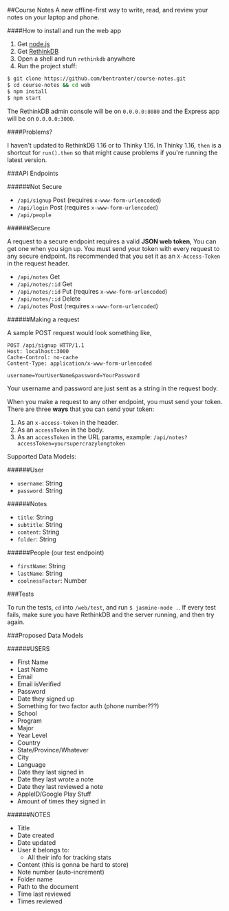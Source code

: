 ##Course Notes
A new offline-first way to write, read, and review your notes on your laptop and phone.

####How to install and run the web app

1. Get [node.js](http://nodejs.org/)
2. Get [RethinkDB](http://rethinkdb.com/)
3. Open a shell and run `rethinkdb` anywhere
4. Run the project stuff:

```bash
$ git clone https://github.com/bentranter/course-notes.git
$ cd course-notes && cd web
$ npm install
$ npm start
```

The RethinkDB admin console will be on `0.0.0.0:8080` and the Express app will be on `0.0.0.0:3000`.

####Problems?

I haven't updated to RethinkDB 1.16 or to Thinky 1.16. In Thinky 1.16, `then` is a shortcut for `run().then` so that might cause problems if you're running the latest version.

###API Endpoints

######Not Secure

- `/api/signup` Post (requires `x-www-form-urlencoded`)
- `/api/login` Post (requires `x-www-form-urlencoded`)
- `/api/people`

######Secure

A request to a secure endpoint requires a valid **JSON web token**, You can get one when you sign up. You must send your token with every request to any secure endpoint. Its recommended that you set it as an `X-Access-Token` in the request header.

- `/api/notes` Get
- `/api/notes/:id` Get
- `/api/notes/:id` Put (requires `x-www-form-urlencoded`)
- `/api/notes/:id` Delete
- `/api/notes` Post (requires `x-www-form-urlencoded`)

######Making a request

A sample POST request would look something like, 

```http
POST /api/signup HTTP/1.1
Host: localhost:3000
Cache-Control: no-cache
Content-Type: application/x-www-form-urlencoded

username=YourUserName&password=YourPassword
```

Your username and password are just sent as a string in the request body.

When you make a request to any other endpoint, you must send your token. There are three **ways** that you can send your token:

1. As an `x-access-token` in the header.
2. As an `accessToken` in the body.
3. As an `accessToken` in the URL params, example: `/api/notes?accessToken=yoursupercrazylongtoken`

Supported Data Models:

######User

- `username`: String
- `password`: String

######Notes

- `title`: String
- `subtitle`: String
- `content`: String
- `folder`: String

######People (our test endpoint)

- `firstName`: String
- `lastName`: String
- `coolnessFactor`: Number

###Tests

To run the tests, `cd` into `/web/test`, and run `$ jasmine-node .`. If every test fails, make sure you have RethinkDB and the server running, and then try again.

###Proposed Data Models

######USERS
- First Name
- Last Name
- Email
- Email isVerified
- Password
- Date they signed up
- Something for two factor auth (phone number???)
- School
- Program
- Major
- Year Level
- Country
- State/Province/Whatever
- City
- Language
- Date they last signed in
- Date they last wrote a note
- Date they last reviewed a note
- AppleID/Google Play Stuff
- Amount of times they signed in

######NOTES
- Title
- Date created
- Date updated
- User it belongs to:
    - All their info for tracking stats 
- Content (this is gonna be hard to store)
- Note number (auto-increment)
- Folder name
- Path to the document
- Time last reviewed
- Times reviewed